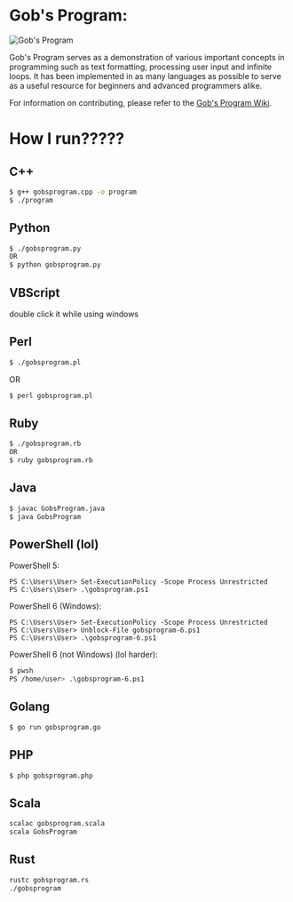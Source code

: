 Gob's Program:
===========
![Gob's Program](http://i.imgur.com/nJK1t7j.png)

Gob's Program serves as a demonstration of various important concepts in programming such as text formatting, processing user input and infinite loops. It has been implemented in as many languages as possible to serve as a useful resource for beginners and advanced programmers alike.

For information on contributing, please refer to the [Gob's Program Wiki](https://github.com/jabberzac/gobsprogram/wiki).

# How I run?????

## C++
```bash
$ g++ gobsprogram.cpp -o program
$ ./program
```

## Python
```bash
$ ./gobsprogram.py
OR
$ python gobsprogram.py
```

## VBScript
double click it while using windows

## Perl
```bash
$ ./gobsprogram.pl
```
OR
```bash
$ perl gobsprogram.pl
```

## Ruby
```bash
$ ./gobsprogram.rb
OR
$ ruby gobsprogram.rb
```

## Java
```bash
$ javac GobsProgram.java
$ java GobsProgram
```

## PowerShell (lol)
PowerShell 5:
```
PS C:\Users\User> Set-ExecutionPolicy -Scope Process Unrestricted
PS C:\Users\User> .\gobsprogram.ps1
```
PowerShell 6 (Windows):
```
PS C:\Users\User> Set-ExecutionPolicy -Scope Process Unrestricted
PS C:\Users\User> Unblock-File gobsprogram-6.ps1
PS C:\Users\User> .\gobsprogram-6.ps1
```
PowerShell 6 (not Windows) (lol harder):
```bash
$ pwsh
PS /home/user> .\gobsprogram-6.ps1
```

## Golang
```bash
$ go run gobsprogram.go
```

## PHP
```bash
$ php gobsprogram.php
```

## Scala
```bash
scalac gobsprogram.scala
scala GobsProgram
```

## Rust
```bash
rustc gobsprogram.rs
./gobsprogram
```
